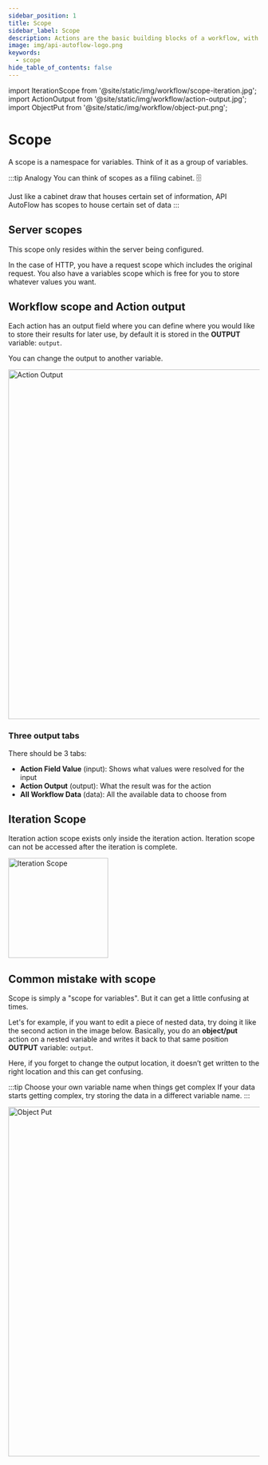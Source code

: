 ```yaml
---
sidebar_position: 1
title: Scope
sidebar_label: Scope
description: Actions are the basic building blocks of a workflow, with a few hundred available to choose from
image: img/api-autoflow-logo.png
keywords:
  - scope
hide_table_of_contents: false
---
```



import IterationScope from '@site/static/img/workflow/scope-iteration.jpg';
import ActionOutput from '@site/static/img/workflow/action-output.jpg';
import ObjectPut from '@site/static/img/workflow/object-put.png';

# Scope

A scope is a namespace for variables. Think of it as a group of variables.

:::tip Analogy
You can think of scopes as a filing cabinet. 🗄️

Just like a cabinet draw that houses certain set of information, API AutoFlow has scopes to house certain set of data
:::

## Server scopes
This scope only resides within the server being configured.

In the case of HTTP, you have a request scope which includes the original request. You also have a variables scope which is free for you to store whatever values you want.


## Workflow scope and Action output
Each action has an output field where you can define where you would like to store their results for later use, by default it is stored in the **OUTPUT** variable: `output`.

You can change the output to another variable.

<img src={ActionOutput} alt="Action Output" class="myResponsiveImg" width="700px"/>

### Three output tabs

There should be 3 tabs:
- **Action Field Value** (input): Shows what values were resolved for the input
- **Action Output** (output): What the result was for the action
- **All Workflow Data** (data): All the available data to choose from


## Iteration Scope
Iteration action scope exists only inside the iteration action.  Iteration scope can not be accessed after the iteration is complete.

<img src={IterationScope} alt="Iteration Scope" class="myResponsiveImg" width="200px"/>


## Common mistake with scope
Scope is simply a "scope for variables".  But it can get a little confusing at times.

Let's for example, if you want to edit a piece of nested data, try doing it like the second action in the image below. Basically, you do an **object/put** action on a nested variable and writes it back to that same position **OUTPUT** variable: `output`.

Here, if you forget to change the output location, it doesn’t get written to the right location and this can get confusing.

:::tip Choose your own variable name when things get complex
If your data starts getting complex, try storing the data in a differect variable name.
:::

<img src={ObjectPut} alt="Object Put" class="myResponsiveImg" width="700px"/>